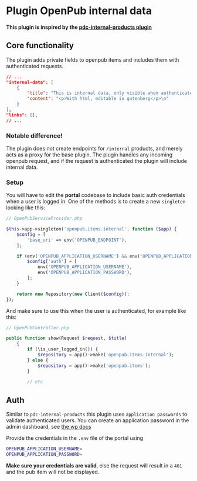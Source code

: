 # Plugin OpenPub internal data

**This plugin is inspired by the [pdc-internal-products plugin](https://bitbucket.org/openwebconcept/plugin-pdc-internal-products)**

## Core functionality

The plugin adds private fields to openpub items and includes them with authenticated requests.

```json
// ...
"internal-data": [
    {
        "title": "This is internal data, only visible when authenticated",
        "content": "<p>With html, editable in gutenberg</p>\n"
    }
],
"links": [],
// ...
```

### **Notable difference!**

The plugin does not create endpoints for `/internal` products, and merely acts as a proxy for the base plugin. The plugin handles any incoming openpub request, and if the request is authenticated the plugin will include internal data.

### Setup

You will have to edit the **portal** codebase to include basic auth credentials when a user is logged in.
One of the methods is to create a new `singleton` looking like this:

```php
// OpenPubServiceProvider.php

$this->app->singleton('openpub.items.internal', function ($app) {
    $config = [
        'base_uri' => env('OPENPUB_ENDPOINT'),
    ];

    if (env('OPENPUB_APPLICATION_USERNAME') && env('OPENPUB_APPLICATION_PASSWORD')) {
        $config['auth'] = [
            env('OPENPUB_APPLICATION_USERNAME'),
            env('OPENPUB_APPLICATION_PASSWORD'),
        ];
    }

    return new Repository(new Client($config));
});
```

And make sure to use this when the user is authenticated, for example like this:

```php
// OpenPubController.php

public function show(Request $request, $title)
    {
        if (\is_user_logged_in()) {
            $repository = app()->make('openpub.items.internal');
        } else {
            $repository = app()->make('openpub.items');
        }

        // etc
```

## Auth

Similar to `pdc-internal-products` this plugin uses `application passwords` to validate authenticated users. You can create an application password in the admin dashboard, see [the wp docs](https://make.wordpress.org/core/2020/11/05/application-passwords-integration-guide/)

Provide the credentials in the `.env` file of the portal using

```bash
OPENPUB_APPLICATION_USERNAME=
OPENPUB_APPLICATION_PASSWORD=
```

**Make sure your credentials are valid**, else the request will result in a `401` and the pub item will not be displayed.
